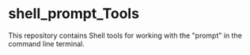 # shell_prompt_Tools
This repository contains Shell tools for working with the "prompt" in the command line terminal.
